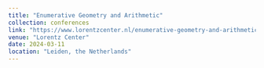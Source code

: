 ```yaml
---
title: "Enumerative Geometry and Arithmetic"
collection: conferences
link: "https://www.lorentzcenter.nl/enumerative-geometry-and-arithmetic.html"
venue: "Lorentz Center"
date: 2024-03-11
location: "Leiden, the Netherlands"
---
```

